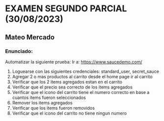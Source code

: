 # EXAMEN SEGUNDO PARCIAL (30/08/2023)
## Mateo Mercado
### Enunciado: 
Automatizar la siguiente prueba:
Ir a: https://www.saucedemo.com/
1. Loguearse con las siguientes credenciales: standard_user, secret_sauce
2. Agregar 2 o mas productos al carrito desde el home page
ir al carrito
3. Verificar que los 2 items agregados estan en el carrito
4. Verificar que el precio sea correcto de los items agregados
5. Verificar que el icono del carrito tiene el numero correcto en base a cuantos items fueron seleccionados
6. Remover los items agregados
7. Verificar que los items fueron removidos
8. Verificar que el icono del carrito no tiene ningun numero